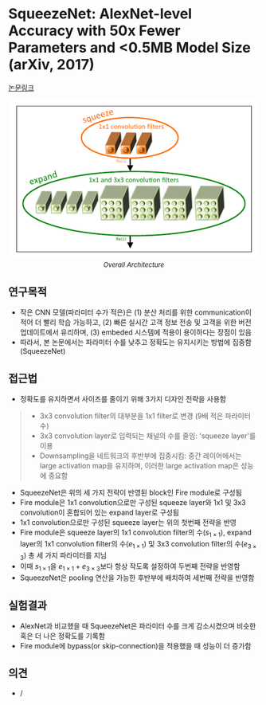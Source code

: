 # SqueezeNet: AlexNet-level Accuracy with 50x Fewer Parameters and <0.5MB Model Size (arXiv, 2017)

[논문링크](https://arxiv.org/abs/1602.07360)

<p align="center">
    <img width="600" alt='fig1' src="./img/01_09_01.png?raw=true"></br>
    <em><font size=2>Overall Architecture</font></em>
</p>

## 연구목적
- 작은 CNN 모델(파라미터 수가 적은)은 (1) 분산 처리를 위한 communication이 적어 더 빨리 학습 가능하고, (2) 빠른 실시간 고객 정보 전송 및 고객을 위한 버전 업데이트에서 유리하며, (3) embeded 시스템에 적용이 용이하다는 장점이 있음
- 따라서, 본 논문에서는 파라미터 수를 낮추고 정확도는 유지시키는 방법에 집중함 (SqueezeNet)

## 접근법
- 정확도를 유지하면서 사이즈를 줄이기 위해 3가지 디자인 전략을 사용함
> - 3x3 convolution filter의 대부분을 1x1 filter로 변경 (9배 적은 파라미터 수)
> - 3x3 convolution layer로 입력되는 채널의 수를 줄임: 'squeeze layer'를 이용
> - Downsampling을 네트워크의 후반부에 집중시킴: 중간 레이어에서는 large activation map을 유지하며, 이러한 large activation map은 성능에 중요함
- SqueezeNet은 위의 세 가지 전략이 반영된 block인 Fire module로 구성됨
- Fire module은 1x1 convolution으로만 구성된 squeeze layer와 1x1 및 3x3 convolution이 혼합되어 있는 expand layer로 구성됨
- 1x1 convolution으로만 구성된 squeeze layer는 위의 첫번째 전략을 반영
- Fire module은 squeeze layer의 1x1 convolution filter의 수($s_{1\times1}$), expand layer의 1x1 convolution filter의 수($e_{1\times1}$) 및 3x3 convolution filter의 수($e_{3\times3}$) 총 세 가지 파라미터를 지님
- 이때 $s_{1\times1}$을 $e_{1\times1}+e_{3\times3}$보다 항상 작도록 설정하여 두번째 전략을 반영함
- SqueezeNet은 pooling 연산을 가능한 후반부에 배치하여 세번째 전략을 반영함

## 실험결과
- AlexNet과 비교했을 때 SqueezeNet은 파라미터 수를 크게 감소시켰으며 비슷한 혹은 더 나은 정확도를 기록함
- Fire module에 bypass(or skip-connection)을 적용했을 때 성능이 더 증가함

## 의견
- /